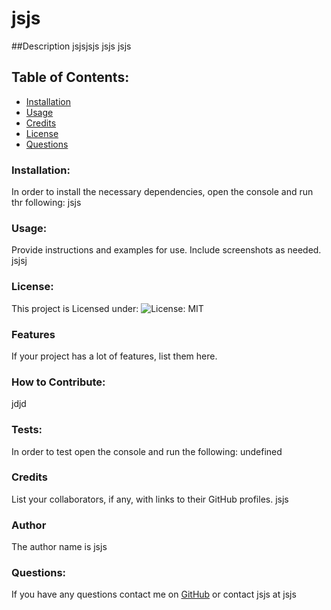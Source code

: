 # jsjs 
##Description
jsjsjsjs jsjs jsjs 
## Table of Contents:
* [Installation](#installation)
* [Usage](#License)
* [Credits](#credits)
* [License](#license)
* [Questions](#questions)
### Installation:
In order to install the necessary dependencies, open the console and run thr following:
jsjs
### Usage:
Provide instructions and examples for use. Include screenshots as needed.
jsjsj
### License:
This project is Licensed under:
![License: MIT](https://img.shields.io/badge/License-MIT-yellow.svg)
### Features
If your project has a lot of features, list them here.
### How to Contribute:
jdjd
### Tests:
In order to test open the console and run the following:
undefined
### Credits
List your collaborators, if any, with links to their GitHub profiles.
jsjs
### Author
The author name is
jsjs
### Questions:
If you have any questions contact me on [GitHub](https://github.com/undefined) or contact
jsjs at jsjs
